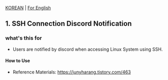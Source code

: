 [KOREAN](https://github.com/JunyHarang-Open-Source-project/useful-bash-shell-script/blob/master/README.md) | [For English](https://github.com/JunyHarang-Open-Source-project/useful-bash-shell-script/blob/master/README.en.md)

## 1. SSH Connection Discord Notification

### what's this for
* Users are notified by discord when accessing Linux System using SSH.

#### How to Use
* Reference Materials: https://junyharang.tistory.com/463